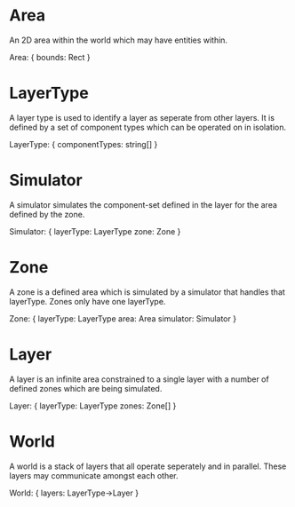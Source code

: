 # Area
An 2D area within the world which may have entities within.

Area:
    {
        bounds: Rect
    }

# LayerType
A layer type is used to identify a layer as seperate from other layers. It is defined by a set of component types which can be operated on in isolation.

LayerType:
    {
        componentTypes: string[]
    }

# Simulator
A simulator simulates the component-set defined in the layer for the area defined by the zone.

Simulator:
    {
        layerType: LayerType
        zone: Zone
    }

# Zone
A zone is a defined area which is simulated by a simulator that handles that layerType. Zones only have one layerType.

Zone:
    {
        layerType: LayerType
        area: Area
        simulator: Simulator
    }

# Layer
A layer is an infinite area constrained to a single layer with a number of defined zones which are being simulated.

Layer:
    {
        layerType: LayerType
        zones: Zone[]
    }

# World
A world is a stack of layers that all operate seperately and in parallel. These layers may communicate amongst each other.

World:
    {
        layers: LayerType->Layer
    }